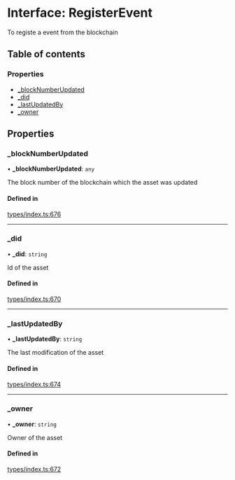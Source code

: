 # Interface: RegisterEvent

To registe a event from the blockchain

## Table of contents

### Properties

- [\_blockNumberUpdated](RegisterEvent.md#_blocknumberupdated)
- [\_did](RegisterEvent.md#_did)
- [\_lastUpdatedBy](RegisterEvent.md#_lastupdatedby)
- [\_owner](RegisterEvent.md#_owner)

## Properties

### \_blockNumberUpdated

• **\_blockNumberUpdated**: `any`

The block number of the blockchain which the asset was updated

#### Defined in

[types/index.ts:676](https://github.com/nevermined-io/components-catalog/blob/f1df7fb/lib/src/types/index.ts#L676)

___

### \_did

• **\_did**: `string`

Id of the asset

#### Defined in

[types/index.ts:670](https://github.com/nevermined-io/components-catalog/blob/f1df7fb/lib/src/types/index.ts#L670)

___

### \_lastUpdatedBy

• **\_lastUpdatedBy**: `string`

The last modification of the asset

#### Defined in

[types/index.ts:674](https://github.com/nevermined-io/components-catalog/blob/f1df7fb/lib/src/types/index.ts#L674)

___

### \_owner

• **\_owner**: `string`

Owner of the asset

#### Defined in

[types/index.ts:672](https://github.com/nevermined-io/components-catalog/blob/f1df7fb/lib/src/types/index.ts#L672)
